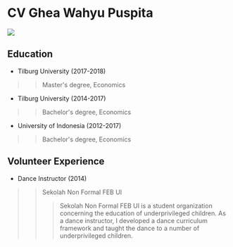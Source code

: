 CV Ghea Wahyu Puspita
=====================



<img src="http://i64.tinypic.com/2u8jbtd.jpg">



Education
---------
* Tilburg University (2017-2018)
>>Master's degree, Economics
* Tilburg University (2014-2017)
>>Bachelor's degree, Economics
* University of Indonesia (2012-2017)
>>Bachelor's degree, Economics
  

Volunteer Experience
--------------------
* Dance Instructor (2014)
>>Sekolah Non Formal FEB UI
>>>Sekolah Non Formal FEB UI is a student organization concerning the education of underprivileged children. As a dance instructor, I developed a dance curriculum framework and taught the dance to a number of underprivileged children.


